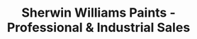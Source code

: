 ---
title: "Sherwin Williams Paints - Professional & Industrial Sales"
url: /longview/sherwin-williams-paints-professional-und-industrial-sales/
shop: Farben
---